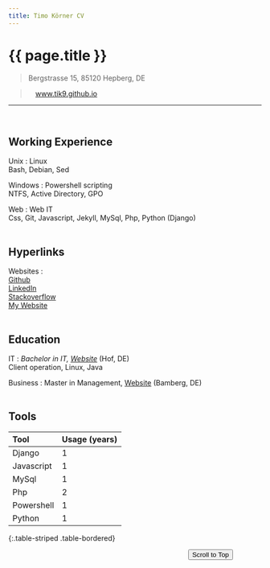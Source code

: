 ```yaml
---
title: Timo Körner CV
---
```


# {{ page.title }}

> Bergstrasse 15, 85120 Hepberg, DE

<!-- > +49(0)1573 9598 220 <span id=age></span> years old  -->

> <i class="fas fa-globe"></i> 
&emsp;www.tik9.github.io

-----------
<br>

Working Experience
--------------------
Unix 
:   Linux  <i class="fab fa-linux"></i>  
    Bash, Debian, Sed

Windows <i class="fab fa-windows"></i>
:   Powershell scripting  
    NTFS, Active Directory, GPO


Web
:   Web IT  
    Css, Git, Javascript, Jekyll, MySql, Php, Python (Django)  
    <br>
    
Hyperlinks
--------------------
Websites
:   
    [Github](https://github.com/tik9)  
    [LinkedIn](https://www.linkedin.com/in/timo1818)  
    [Stackoverflow](https://stackexchange.com/users/1886776/timo?tab=activity) <i class="fab fa-stack-overflow"></i>    
    [My Website](https://tik9.github.io)  
    <br>

Education
----------

IT
:   *Bachelor in IT, [Website](https://www.verwaltungsinformatiker.de)*
    (Hof, DE)  
    Client operation, Linux, Java
<br>

Business
:   Master in Management, [Website](https://www.uni-bamberg.de) (Bamberg, DE)  
<br>

Tools
------------

Tool | Usage (years)
:-- | :-
Django |1     
Javascript |1
MySql | 1
Php | 2
Powershell | 1
Python <i class="fab fa-python"></i> | 1           
{:.table-striped .table-bordered}


&emsp;&emsp;&emsp;&emsp;&emsp;&emsp;&emsp;&emsp;&emsp;&emsp;&emsp;&emsp;&emsp;&emsp;&emsp;
&emsp;&emsp;&emsp;&emsp;&emsp;&emsp;&emsp;&emsp;&emsp;&emsp;
<button id=btn onclick='window.scrollTo({top: 0, behavior: "smooth"});'>Scroll to Top</button>


<link rel="stylesheet" href="https://use.fontawesome.com/releases/v5.6.1/css/all.css">

<script>
document.getElementById('btn').style.display='none'

window.addEventListener('scroll', (event) => {
    //console.log(scrollY)
    document.getElementById('btn').style.display='inline'
})
</script>

<link rel="stylesheet" href='css/cv_main.css'>
